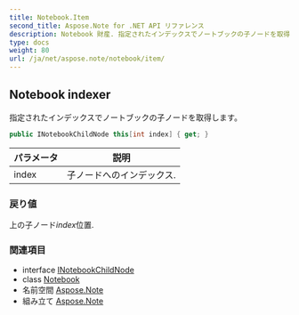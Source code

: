 ```yaml
---
title: Notebook.Item
second_title: Aspose.Note for .NET API リファレンス
description: Notebook 財産. 指定されたインデックスでノートブックの子ノードを取得します
type: docs
weight: 80
url: /ja/net/aspose.note/notebook/item/
---
```

## Notebook indexer

指定されたインデックスでノートブックの子ノードを取得します。

```csharp
public INotebookChildNode this[int index] { get; }
```

| パラメータ | 説明 |
| --- | --- |
| index | 子ノードへのインデックス. |

### 戻り値

上の子ノード*index*位置.

### 関連項目

* interface [INotebookChildNode](../../inotebookchildnode/)
* class [Notebook](../)
* 名前空間 [Aspose.Note](../../notebook/)
* 組み立て [Aspose.Note](../../../)


